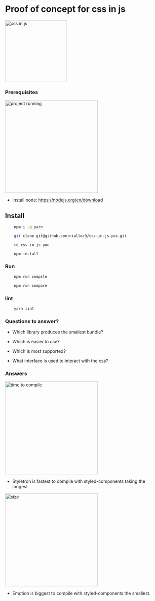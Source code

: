 # Proof of concept for css in js

<p float="left">
    <img src="https://raw.githubusercontent.com/nialloc9/css-in-js-poc/master/assets/main.png" alt='css in js' width="200" margin="50">
</p>


### Prerequisites

<p float="left">
    <img src="https://raw.githubusercontent.com/nialloc9/css-in-js-poc/master/screenshots/time.png" alt='project running' width="300">
</p>

- install node: <a href="https://nodejs.org/en/download">https://nodejs.org/en/download</a>

## Install

```sh
    npm i -g yarn

    git clone git@github.com:nialloc9/css-in-js-poc.git

    cd css-in-js-poc

    npm install
```

### Run

```sh
    npm run compile
```

```sh
    npm run compare
```

### lint

```sh
    yarn lint
```

### Questions to answer?

- Which library produces the smallest bundle?

- Which is easier to use?

- Which is most supported?

- What interface is used to interact with the css?

### Answers

<p float="left">
    <img src="https://raw.githubusercontent.com/nialloc9/css-in-js-poc/master/screenshots/time.png" alt='time to compile' width="300">
</p>


- Styletron is fastest to compile with styled-components taking the longest.


<p float="left">
    <img src="https://raw.githubusercontent.com/nialloc9/css-in-js-poc/master/screenshots/size.png" alt='size' width="300">
</p>


- Emotion is biggest to compile with styled-components the smallest.